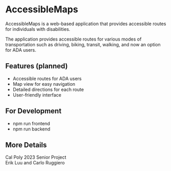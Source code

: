 # AccessibleMaps

AccessibleMaps is a web-based application that provides accessible routes for individuals with disabilities.

The application provides accessible routes for various modes of transportation such as driving, biking, transit, walking, and now an option for ADA users.

## Features (planned)
* Accessible routes for ADA users
* Map view for easy navigation
* Detailed directions for each route
* User-friendly interface

## For Development
* npm run frontend
* npm run backend

## More Details
Cal Poly 2023 Senior Project   
Erik Luu and Carlo Ruggiero
